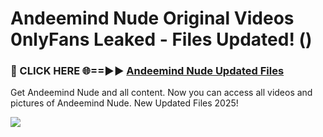 # Andeemind Nude Original Videos 0nlyFans Leaked - Files Updated! ()

<h3>🔴 CLICK HERE 🌐==►► <a href="https://tinyurl.com/2p9ay9w9" rel="nofollow">Andeemind Nude Updated Files</a></h3>

Get Andeemind Nude and all content. Now you can access all videos and pictures of Andeemind Nude. New Updated Files 2025!

[![](https://i.imgur.com/KQgVmj3.gif)](https://tinyurl.com/2p9ay9w9)
